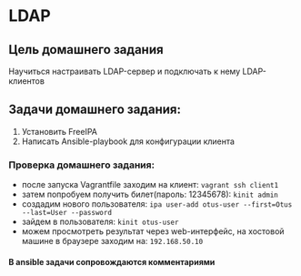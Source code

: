 # LDAP

## Цель домашнего задания
Научиться настраивать LDAP-сервер и подключать к нему LDAP-клиентов

## Задачи домашнего задания:
1) Установить FreeIPA
2) Написать Ansible-playbook для конфигурации клиента

### Проверка домашнего задания:
- после запуска Vagrantfile заходим на клиент:
```vagrant ssh client1```
- затем попробуем получить билет(пароль: 12345678):
```kinit admin```
- создадим нового пользователя:
```ipa user-add otus-user --first=Otus --last=User --password```
- зайдем в пользователя:
```kinit otus-user```
- можем просмотреть результат через web-интерфейс, на хостовой машине в браузере заходим на:
```192.168.50.10```

#### В ansible задачи сопровождаются комментариями
